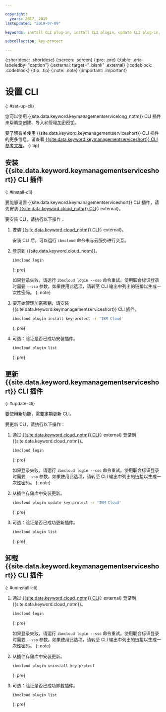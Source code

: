 ```yaml
---

copyright:
  years: 2017, 2019
lastupdated: "2019-07-09"

keywords: install CLI plug-in, install CLI plugin, update CLI plug-in, update CLI plugin, uninstall CLI plug-in, uninstall CLI plugin, Key Protect CLI plug-in, Key Protect CLI plugin, KMS plug-in, KMS plugin

subcollection: key-protect

---
```


{:shortdesc: .shortdesc}
{:screen: .screen}
{:pre: .pre}
{:table: .aria-labeledby="caption"}
{:external: target="_blank" .external}
{:codeblock: .codeblock}
{:tip: .tip}
{:note: .note}
{:important: .important}

# 设置 CLI
{: #set-up-cli}

您可以使用 {{site.data.keyword.keymanagementservicelong_notm}} CLI 插件来帮助您创建、导入和管理加密密钥。

要了解有关使用 {{site.data.keyword.keymanagementserviceshort}} CLI 插件的更多信息，请查看 [{{site.data.keyword.keymanagementserviceshort}} CLI 参考文档](/docs/services/key-protect?topic=key-protect-cli-reference)。
{: tip}

## 安装 {{site.data.keyword.keymanagementserviceshort}} CLI 插件
{: #install-cli}

要能够设置 {{site.data.keyword.keymanagementserviceshort}} CLI 插件，请先安装 [{{site.data.keyword.cloud_notm}} CLI](/docs/cli?topic=cloud-cli-getting-started){: external}。 

要安装 CLI，请执行以下操作：

1. 安装 [{{site.data.keyword.cloud_notm}} CLI](/docs/cli?topic=cloud-cli-getting-started){: external}。

    安装 CLI 后，可以运行 `ibmcloud` 命令来与云服务进行交互。

2. 登录到 {{site.data.keyword.cloud_notm}}。

    ```sh
    ibmcloud login
    ```
    {: pre}

    如果登录失败，请运行 `ibmcloud login --sso` 命令重试。使用联合标识登录时需要 `--sso` 参数。如果使用此选项，请转至 CLI 输出中列出的链接以生成一次性密码。
    {: note}

3. 要开始管理加密密钥，请安装 {{site.data.keyword.keymanagementserviceshort}} CLI 插件。

    ```sh
    ibmcloud plugin install key-protect -r 'IBM Cloud'
    ```
    {: pre}

4. 可选：验证是否已成功安装插件。

    ```sh
    ibmcloud plugin list
    ```
    {: pre}

## 更新 {{site.data.keyword.keymanagementserviceshort}} CLI 插件
{: #update-cli}

要使用新功能，需要定期更新 CLI。

要更新 CLI，请执行以下操作：

1. 通过 [{{site.data.keyword.cloud_notm}} CLI](/docs/cli?topic=cloud-cli-getting-started){: external} 登录到 {{site.data.keyword.cloud_notm}}。

    ```sh
    ibmcloud login
    ```
    {: pre}

    如果登录失败，请运行 `ibmcloud login --sso` 命令重试。使用联合标识登录时需要 `--sso` 参数。如果使用此选项，请转至 CLI 输出中列出的链接以生成一次性密码。
    {: note}

2. 从插件存储库中安装更新。

    ```sh
    ibmcloud plugin update key-protect -r 'IBM Cloud'
    ```
    {: pre}

3. 可选：验证是否已成功更新插件。

    ```sh
    ibmcloud plugin list
    ```
    {: pre}

## 卸载 {{site.data.keyword.keymanagementserviceshort}} CLI 插件
{: #uninstall-cli}

1. 通过 [{{site.data.keyword.cloud_notm}} CLI](/docs/cli?topic=cloud-cli-getting-started){: external} 登录到 {{site.data.keyword.cloud_notm}}。

    ```sh
    ibmcloud login
    ```
    {: pre}

    如果登录失败，请运行 `ibmcloud login --sso` 命令重试。使用联合标识登录时需要 `--sso` 参数。如果使用此选项，请转至 CLI 输出中列出的链接以生成一次性密码。
    {: note}

2. 从插件存储库中安装更新。

    ```sh
    ibmcloud plugin uninstall key-protect
    ```
    {: pre}

3. 可选：验证是否已成功卸载插件。

    ```sh
    ibmcloud plugin list
    ```
    {: pre}
